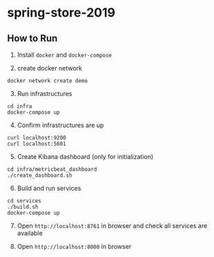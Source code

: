 # spring-store-2019

## How to Run

1. Install `docker` and `docker-compose`

2. create docker network
```
docker network create demo
```

3. Run infrastructures
```
cd infra
docker-compose up
```

4. Confirm infrastructures are up
```
curl localhost:9200
curl localhost:5601
```

5. Create Kibana dashboard (only for initialization)
```
cd infra/metricbeat_dashboard
./create_dashboard.sh
```

6. Build and run services
```
cd services
./build.sh
docker-compose up
```

7. Open `http://localhost:8761` in browser and check all services are available

8. Open `http://localhost:8000` in browser
